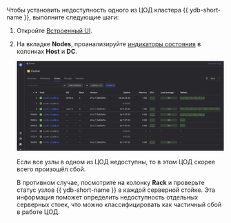 Чтобы установить недоступность одного из ЦОД кластера {{ ydb-short-name }}, выполните следующие шаги:

1. Откройте [Встроенный UI](../../../../../reference/embedded-ui/index.md).

1. На вкладке **Nodes**, проанализируйте [индикаторы состояния](../../../../../reference/embedded-ui/ydb-monitoring.md#colored_indicator) в колонках **Host** и **DC**.

    ![](../_assets/cluster-nodes.png)

    Если все узлы в одном из ЦОД недоступны, то в этом ЦОД скорее всего произошёл сбой.

    В противном случае, посмотрите на колонку **Rack** и проверьте статус узлов {{ ydb-short-name }} в каждой серверной стойке. Эта информация поможет определить недоступность отдельных серверных стоек, что можно классифицировать как частичный сбой в работе ЦОД.
